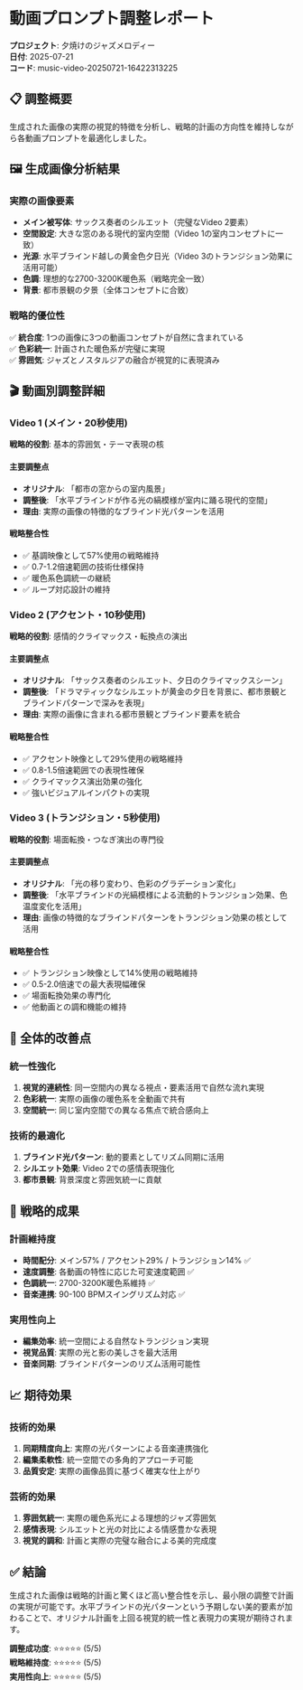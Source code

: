 # 動画プロンプト調整レポート
**プロジェクト**: 夕焼けのジャズメロディー  
**日付**: 2025-07-21  
**コード**: music-video-20250721-16422313225

## 📋 調整概要

生成された画像の実際の視覚的特徴を分析し、戦略的計画の方向性を維持しながら各動画プロンプトを最適化しました。

## 🖼️ 生成画像分析結果

### 実際の画像要素
- **メイン被写体**: サックス奏者のシルエット（完璧なVideo 2要素）
- **空間設定**: 大きな窓のある現代的室内空間（Video 1の室内コンセプトに一致）
- **光源**: 水平ブラインド越しの黄金色夕日光（Video 3のトランジション効果に活用可能）
- **色調**: 理想的な2700-3200K暖色系（戦略完全一致）
- **背景**: 都市景観の夕景（全体コンセプトに合致）

### 戦略的優位性
✅ **統合度**: 1つの画像に3つの動画コンセプトが自然に含まれている  
✅ **色彩統一**: 計画された暖色系が完璧に実現  
✅ **雰囲気**: ジャズとノスタルジアの融合が視覚的に表現済み

## 🎬 動画別調整詳細

### Video 1 (メイン・20秒使用)
**戦略的役割**: 基本的雰囲気・テーマ表現の核

#### 主要調整点
- **オリジナル**: 「都市の窓からの室内風景」
- **調整後**: 「水平ブラインドが作る光の縞模様が室内に踊る現代的空間」
- **理由**: 実際の画像の特徴的なブラインド光パターンを活用

#### 戦略整合性
- ✅ 基調映像として57%使用の戦略維持
- ✅ 0.7-1.2倍速範囲の技術仕様保持
- ✅ 暖色系色調統一の継続
- ✅ ループ対応設計の維持

### Video 2 (アクセント・10秒使用)
**戦略的役割**: 感情的クライマックス・転換点の演出

#### 主要調整点
- **オリジナル**: 「サックス奏者のシルエット、夕日のクライマックスシーン」
- **調整後**: 「ドラマティックなシルエットが黄金の夕日を背景に、都市景観とブラインドパターンで深みを表現」
- **理由**: 実際の画像に含まれる都市景観とブラインド要素を統合

#### 戦略整合性
- ✅ アクセント映像として29%使用の戦略維持
- ✅ 0.8-1.5倍速範囲での表現性確保
- ✅ クライマックス演出効果の強化
- ✅ 強いビジュアルインパクトの実現

### Video 3 (トランジション・5秒使用)
**戦略的役割**: 場面転換・つなぎ演出の専門役

#### 主要調整点
- **オリジナル**: 「光の移り変わり、色彩のグラデーション変化」
- **調整後**: 「水平ブラインドの光縞模様による流動的トランジション効果、色温度変化を活用」
- **理由**: 画像の特徴的なブラインドパターンをトランジション効果の核として活用

#### 戦略整合性
- ✅ トランジション映像として14%使用の戦略維持
- ✅ 0.5-2.0倍速での最大表現幅確保
- ✅ 場面転換効果の専門化
- ✅ 他動画との調和機能の維持

## 🎨 全体的改善点

### 統一性強化
1. **視覚的連続性**: 同一空間内の異なる視点・要素活用で自然な流れ実現
2. **色彩統一**: 実際の画像の暖色系を全動画で共有
3. **空間統一**: 同じ室内空間での異なる焦点で統合感向上

### 技術的最適化
1. **ブラインド光パターン**: 動的要素としてリズム同期に活用
2. **シルエット効果**: Video 2での感情表現強化
3. **都市景観**: 背景深度と雰囲気統一に貢献

## 🎯 戦略的成果

### 計画維持度
- **時間配分**: メイン57% / アクセント29% / トランジション14% ✅
- **速度調整**: 各動画の特性に応じた可変速度範囲 ✅
- **色調統一**: 2700-3200K暖色系維持 ✅
- **音楽連携**: 90-100 BPMスイングリズム対応 ✅

### 実用性向上
- **編集効率**: 統一空間による自然なトランジション実現
- **視覚品質**: 実際の光と影の美しさを最大活用
- **音楽同期**: ブラインドパターンのリズム活用可能性

## 📈 期待効果

### 技術的効果
1. **同期精度向上**: 実際の光パターンによる音楽連携強化
2. **編集柔軟性**: 統一空間での多角的アプローチ可能
3. **品質安定**: 実際の画像品質に基づく確実な仕上がり

### 芸術的効果
1. **雰囲気統一**: 実際の暖色系光による理想的ジャズ雰囲気
2. **感情表現**: シルエットと光の対比による情感豊かな表現
3. **視覚的調和**: 計画と実際の完璧な融合による美的完成度

## ✅ 結論

生成された画像は戦略的計画と驚くほど高い整合性を示し、最小限の調整で計画の実現が可能です。水平ブラインドの光パターンという予期しない美的要素が加わることで、オリジナル計画を上回る視覚的統一性と表現力の実現が期待されます。

**調整成功度**: ⭐⭐⭐⭐⭐ (5/5)  
**戦略維持度**: ⭐⭐⭐⭐⭐ (5/5)  
**実用性向上**: ⭐⭐⭐⭐⭐ (5/5)